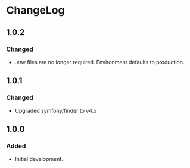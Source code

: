 # ChangeLog

## 1.0.2

### Changed
- .env files are no longer required. Environment defaults to production.


## 1.0.1

### Changed
- Upgraded symfony/finder to v4.x


## 1.0.0

### Added
- Initial development.
